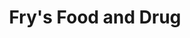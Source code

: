 ---
title: "Fry's Food and Drug"
url: /mesa/frys-food-and-drug-east-mckellips-road/
shop: supermarket
---